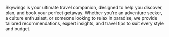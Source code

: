 Skywings is your ultimate travel companion, designed to help you discover, plan, and book your perfect getaway. Whether you're an adventure seeker, a culture enthusiast, or someone looking to relax in paradise, we provide tailored recommendations, expert insights, and travel tips to suit every style and budget.
